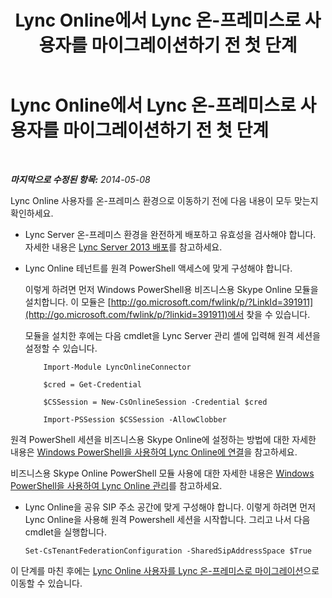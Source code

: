 ﻿---
title: Lync Online에서 Lync 온-프레미스로 사용자를 마이그레이션하기 전 첫 단계
TOCTitle: Lync Online에서 Lync 온-프레미스로 사용자를 마이그레이션하기 전 첫 단계
ms:assetid: 98245b04-ded4-4186-8da3-ba1c554b5c39
ms:mtpsurl: https://technet.microsoft.com/ko-kr/library/Dn689118(v=OCS.15)
ms:contentKeyID: 62247351
ms.date: 08/24/2015
mtps_version: v=OCS.15
ms.translationtype: HT
---

# Lync Online에서 Lync 온-프레미스로 사용자를 마이그레이션하기 전 첫 단계

 

_**마지막으로 수정된 항목:** 2014-05-08_

Lync Online 사용자를 온-프레미스 환경으로 이동하기 전에 다음 내용이 모두 맞는지 확인하세요.

  - Lync Server 온-프레미스 환경을 완전하게 배포하고 유효성을 검사해야 합니다. 자세한 내용은 [Lync Server 2013 배포](lync-server-2013-deploying-lync-server.md)를 참고하세요.

  - Lync Online 테넌트를 원격 PowerShell 액세스에 맞게 구성해야 합니다.
    
    이렇게 하려면 먼저 Windows PowerShell용 비즈니스용 Skype Online 모듈을 설치합니다. 이 모듈은 [http://go.microsoft.com/fwlink/p/?LinkId=391911](http://go.microsoft.com/fwlink/p/?linkid=391911)에서 찾을 수 있습니다.
    
    모듈을 설치한 후에는 다음 cmdlet을 Lync Server 관리 셸에 입력해 원격 세션을 설정할 수 있습니다.
    
    ```
        Import-Module LyncOnlineConnector
    ```
    ```    
        $cred = Get-Credential
    ```
    ``` 
        $CSSession = New-CsOnlineSession -Credential $cred
    ```    
    ```
        Import-PSSession $CSSession -AllowClobber
    ```

원격 PowerShell 세션을 비즈니스용 Skype Online에 설정하는 방법에 대한 자세한 내용은 [Windows PowerShell을 사용하여 Lync Online에 연결](https://docs.microsoft.com/en-us/SkypeForBusiness/set-up-your-computer-for-windows-powershell/set-up-your-computer-for-windows-powershell)을 참고하세요.

비즈니스용 Skype Online PowerShell 모듈 사용에 대한 자세한 내용은 [Windows PowerShell을 사용하여 Lync Online 관리](https://docs.microsoft.com/en-us/SkypeForBusiness/set-up-your-computer-for-windows-powershell/set-up-your-computer-for-windows-powershell)를 참고하세요.

  - Lync Online을 공유 SIP 주소 공간에 맞게 구성해야 합니다. 이렇게 하려면 먼저 Lync Online을 사용해 원격 Powershell 세션을 시작합니다. 그리고 나서 다음 cmdlet을 실행합니다.
    
        Set-CsTenantFederationConfiguration -SharedSipAddressSpace $True

이 단계를 마친 후에는 [Lync Online 사용자를 Lync 온-프레미스로 마이그레이션](lync-server-2013-migrating-lync-online-users-to-lync-on-premises.md)으로 이동할 수 있습니다.

